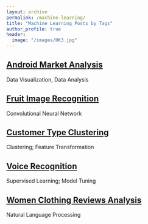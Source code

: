 ```yaml
---
layout: archive
permalink: /machine-learning/
title: "Machine Learning Posts by Tags"
author_profile: true
header:
  image: "/images/HK3.jpg"  
---
```

## [Android Market Analysis](/Android_Market_Analysis/)
Data Visualization, Data Analysis

## [Fruit Image Recognition](/fruit_image_recognition/)
Convolutional Neural Network

## [Customer Type Clustering](/Customer_Type_Clustering/)
Clustering; Feature Transformation

## [Voice Recognition](/Voice_recognition/)
Supervised Learning; Model Tuning

## [Women Clothing Reviews Analysis](/Women_Clothing_Reviews/)
Natural Language Processing
